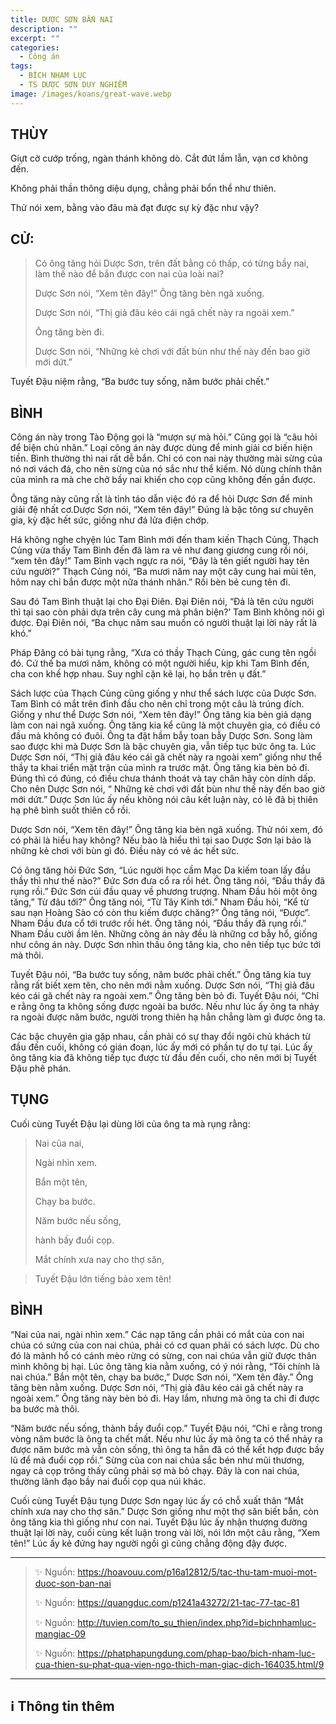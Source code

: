 ```yaml
---
title: DƯỢC SƠN BẮN NAI
description: ""
excerpt: ""
categories:
  - Công án
tags:
  - BÍCH NHAM LỤC
  - TS DƯỢC SƠN DUY NGHIỄM
image: /images/koans/great-wave.webp
---
```


## THÙY

Giựt cờ cướp trống, ngàn thánh không dò. Cắt đứt lầm lẫn, vạn cơ không đến. 

Không phải thần thông diệu dụng, chẳng phải bổn thể như thiên. 

Thử nói xem, bằng vào đâu mà đạt được sự kỳ đặc như vậy?

## CỬ:

> Có ông tăng hỏi Dược Sơn, trên đất bằng cỏ thấp, có từng bầy nai, làm thế nào để bắn được con nai của loài nai? 
> 
> Dược Sơn nói, “Xem tên đây!” Ông tăng bèn ngã xuống. 
> 
> Dược Sơn nói, “Thị giả đâu kéo cái ngã chết này ra ngoài xem.” 
> 
> Ông tăng bèn đi. 
> 
> Dược Sơn nói, “Những kẻ chơi với đất bùn như thế này đến bao giờ mới dứt.”

Tuyết Đậu niệm rằng, “Ba bước tuy sống, năm bước phải chết.”

## BÌNH

Công án này trong Tào Động gọi là “mượn sự mà hỏi.” Cũng gọi là “câu hỏi để biện chủ nhân.” Loại công án này được dùng để minh giải cơ biến hiện tiền. Bình thường thì nai rất dễ bắn. Chỉ có con nai này thường mài sừng của nó nơi vách đá, cho nên sừng của nó sắc như thể kiếm. Nó dùng chính thân của mình ra mà che chở bầy nai khiến cho cọp cũng không đến gần được.

Ông tăng này cũng rất là tỉnh táo dẫn việc đó ra để hỏi Dược Sơn để minh giải đệ nhất cơ.Dược Sơn nói, “Xem tên đây!” Đúng là bậc tông sư chuyên gia, kỳ đặc hết sức, giống như đá lửa điện chớp.

Há không nghe chyện lúc Tam Bình mới đến tham kiến Thạch Củng, Thạch Củng vừa thấy Tam Bình đến đã làm ra vẻ như đang giương cung rồi nói, “xem tên đây!” Tam Bình vạch ngực ra nói, “Đây là tên giết người hay tên cứu người?” Thạch Củng nói, “Ba mươi năm nay một cây cung hai mũi tên, hôm nay chỉ bắn được một nữa thánh nhân.” Rồi bèn bẻ cung tên đi.

Sau đó Tam Bình thuật lại cho Đại Điên. Đại Điên nói, “Đả là tên cứu người thì tại sao còn phải dựa trên cây cung mà phân biện?’ Tam Bình không nói gì được. Đại Điên nói, “Ba chục năm sau muốn có người thuật lại lời này rất là khó.”

Pháp Đăng có bài tụng rằng, “Xưa có thầy Thạch Củng, gác cung tên ngồi đó. Cứ thế ba mươi năm, không có một người hiểu, kịp khi Tam Bình đến, cha con khế hợp nhau. Suy nghĩ cặn kẽ lại, họ bắn trên ụ đất.”

Sách lược của Thạch Củng cũng giống y như thể sách lược của Dược Sơn. Tam Bình có mắt trên đỉnh đầu cho nên chỉ trong một câu là trúng đích. Giống y như thể Dược Sơn nói, “Xem tên đây!” Ông tăng kia bèn giả dạng làm con nai ngã xuống. Ông tăng kia kể cũng là một chuyên gia, có điều có đầu mà không có đuôi. Ông ta đặt hầm bẫy toan bẫy Dược Sơn. Song làm sao được khi mà Dược Sơn là bậc chuyên gia, vẫn tiếp tục bức ông ta. Lúc Dược Sơn nói, “Thị giả đâu kéo cái gã chết này ra ngoài xem” giống như thể thầy ta khai triển mặt trận của mình ra trước mặt. Ông tăng kia bèn bỏ đi. Đúng thì có đúng, có điều chưa thánh thoát và tay chân hãy còn dính dấp. Cho nên Dược Sơn nói, “ Những kẻ chơi với đất bùn như thế này đến bao giờ mới dứt.” Dược Sơn lúc ấy nếu không nói câu kết luận này, có lẽ đã bị thiên hạ phê bình suốt thiên cổ rồi.

Dược Sơn nói, “Xem tên đây!” Ông tăng kia bèn ngã xuống. Thử nói xem, đó có phải là hiểu hay không? Nếu bào là hiểu thì tại sao Dược Sơn lại bảo là những kẻ chơi với bùn gì đó. Điều này có vẻ ác hết sức.

Có ông tăng hỏi Đức Sơn, “Lúc người học cầm Mạc Da kiếm toan lấy đầu thầy thì như thế nào?” Đức Sơn đưa cổ ra rồi hét. Ông tăng nói, “Đầu thầy đã rụng rồi.” Đức Sơn cúi đầu quay về phương trượng. Nham Đầu hỏi một ông tăng,” Từ đâu tới?” Ông tăng nói, “Từ Tây Kinh tới.” Nham Đầu hỏi, “Kể từ sau nạn Hoàng Sào có còn thu kiếm được chăng?” Ông tăng nói, “Được”. Nham Đầu đưa cổ tới trước rồi hét. Ông tăng nói, “Đầu thầy đã rụng rồi.” Nham Đầu cười ầm lên. Những công án này đều là những cơ bẫy hổ, giống như công án này. Dược Sơn nhìn thấu ông tăng kia, cho nên tiếp tục bức tới mà thôi.

Tuyết Đậu nói, “Ba bước tuy sống, năm bước phải chết.” Ông tăng kia tuy rằng rất biết xem tên, cho nên mới nằm xuống. Dược Sơn nói, “Thị giả đâu kéo cái gã chết này ra ngoài xem.” Ông tăng bèn bỏ đi. Tuyết Đậu nói, “Chỉ e rằng ông ta không sống được ngoài ba bước. Nếu như lúc ấy ông ta nhảy ra ngoài được năm bước, người trong thiên hạ hẳn chẳng làm gì được ông ta.

Các bậc chuyên gia gặp nhau, cần phải có sự thay đổi ngôi chủ khách từ đầu đến cuối, không có gián đoạn, lúc ấy mới có phần tự do tự tại. Lúc ấy ông tăng kia đã không tiếp tục được từ đầu đến cuối, cho nên mới bị Tuyết Đậu phê phán.

## TỤNG

Cuối cùng Tuyết Đậu lại dùng lời của ông ta mà rụng rằng:

> Nai của nai,
>
> Ngài nhìn xem.
>
> Bắn một tên,
>
> Chạy ba bước.
>
> Năm bước nếu sống,
>
> hành bầy đuổi cọp.
>
> Mắt chính xưa nay cho thợ săn,

> Tuyết Đậu lớn tiếng bảo xem tên!

## BÌNH

“Nai của nai, ngài nhìn xem.” Các nạp tăng cần phải có mắt của con nai chúa có sứng của con nai chúa, phải có cơ quan phải có sách lược. Dù cho đó là mãnh hổ có cánh mèo rừng có sừng, con nai chúa vẫn giữ được thân mình không bị hại. Lúc ông tăng kia nằm xuống, có ý nói rằng, “Tôi chính là nai chúa.” Bắn một tên, chạy ba bước,” Dược Sơn nói, “Xem tên đây.” Ông tăng bèn nằm xuống. Dược Sơn nói, “Thị giả đâu kéo cái gã chết này ra ngoài xem.” Ông tăng này bèn bỏ đi. Hay lắm, nhưng mà ông ta chỉ đi được ba bước mà thôi.

“Năm bước nếu sống, thành bầy đuổi cọp.” Tuyết Đậu nói, “Chỉ e rằng trong vòng năm bước là ông ta chết mất. Nếu như lúc ấy mà ông ta có thể nhảy ra được năm bước mà vẫn còn sống, thì ông ta hẳn đã có thể kết hợp được bầy lũ để mà đuổi cọp rồi.” Sừng của con nai chúa sắc bén như mũi thương, ngay cả cọp trông thấy cũng phải sợ mà bỏ chạy. Đây là con nai chúa, thường lãnh đạo bầy nai đuổi cọp qua núi khác.

Cuối cùng Tuyết Đậu tụng Dược Sơn ngay lúc ấy có chỗ xuất thân “Mắt chính xưa nay cho thợ săn.” Dược Sơn giống như một thợ săn biết bắn, còn ông tăng kia thì giống như con nai. Tuyết Đậu lúc ấy nhận thượng đường thuật lại lời này, cuối cùng kết luận trong vài lời, nói lớn một câu rằng, “Xem tên!” Lúc ấy kẻ đứng hay người ngồi gì cũng chẳng động đậy được.

<hr class="blog-rule" />

> ✨ Nguồn: https://hoavouu.com/p16a12812/5/tac-thu-tam-muoi-mot-duoc-son-ban-nai
>
> ✨ Nguồn: https://quangduc.com/p1241a43272/21-tac-77-tac-81
>
> ✨ Nguồn: http://tuvien.com/to_su_thien/index.php?id=bichnhamluc-mangiac-09
>
> ✨ Nguồn: https://phatphapungdung.com/phap-bao/bich-nham-luc-cua-thien-su-phat-qua-vien-ngo-thich-man-giac-dich-164035.html/9

<hr class="blog-rule" />

## ℹ️ Thông tin thêm

[^1]: ⭐️ <a href="http://thuongchieu.net/index.php/phapthoai/suphu/4704-tsduocson" target="_blank">TS DƯỢC SƠN DUY NGHIỄM</a>
